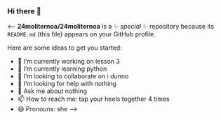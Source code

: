 ### Hi there 👋

<--
**24moliternoa/24moliternoa** is a ✨ _special_ ✨ repository because its `README.md` (this file) appears on your GitHub profile.

Here are some ideas to get you started:

- 🔭 I’m currently working on lesson 3
- 🌱 I’m currently learning python
- 👯 I’m looking to collaborate on i dunno
- 🤔 I’m looking for help with nothing
- 💬 Ask me about nothing
- 📫 How to reach me: tap your heels together 4 times
- 😄 Pronouns: she
-->

